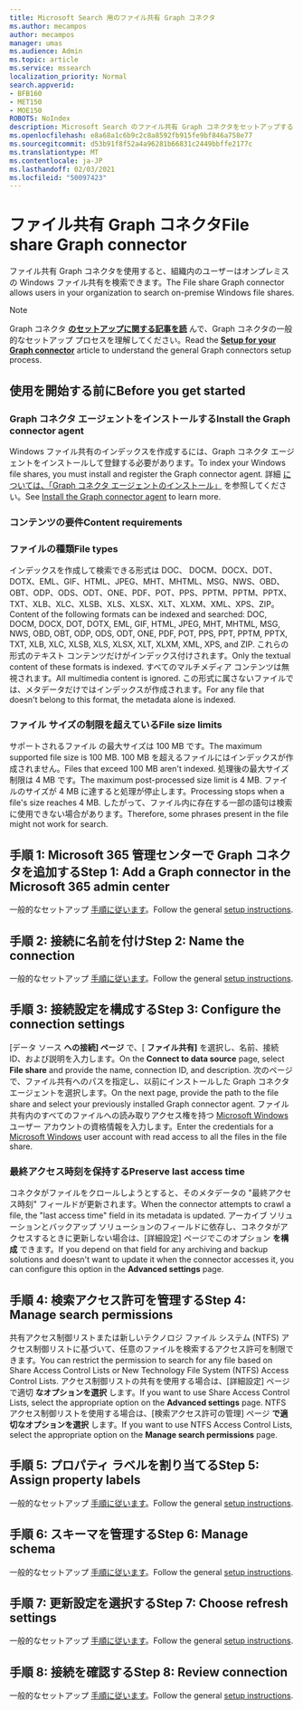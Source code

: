 ```yaml
---
title: Microsoft Search 用のファイル共有 Graph コネクタ
ms.author: mecampos
author: mecampos
manager: umas
ms.audience: Admin
ms.topic: article
ms.service: mssearch
localization_priority: Normal
search.appverid:
- BFB160
- MET150
- MOE150
ROBOTS: NoIndex
description: Microsoft Search のファイル共有 Graph コネクタをセットアップする
ms.openlocfilehash: e8a68a1c6b9c2c8a8592fb915fe9bf846a758e77
ms.sourcegitcommit: d53b91f8f52a4a96281b66831c2449bbffe2177c
ms.translationtype: MT
ms.contentlocale: ja-JP
ms.lasthandoff: 02/03/2021
ms.locfileid: "50097423"
---
```

<!---Previous ms.author: rusamai --->

# <a name="file-share-graph-connector"></a><span data-ttu-id="1b4d8-103">ファイル共有 Graph コネクタ</span><span class="sxs-lookup"><span data-stu-id="1b4d8-103">File share Graph connector</span></span>

<span data-ttu-id="1b4d8-104">ファイル共有 Graph コネクタを使用すると、組織内のユーザーはオンプレミスの Windows ファイル共有を検索できます。</span><span class="sxs-lookup"><span data-stu-id="1b4d8-104">The File share Graph connector allows users in your organization to search on-premise Windows file shares.</span></span>

> [!NOTE]
> <span data-ttu-id="1b4d8-105">Graph コネクタ [**のセットアップに関する記事を読**](configure-connector.md) んで、Graph コネクタの一般的なセットアップ プロセスを理解してください。</span><span class="sxs-lookup"><span data-stu-id="1b4d8-105">Read the [**Setup for your Graph connector**](configure-connector.md) article to understand the general Graph connectors setup process.</span></span>

## <a name="before-you-get-started"></a><span data-ttu-id="1b4d8-106">使用を開始する前に</span><span class="sxs-lookup"><span data-stu-id="1b4d8-106">Before you get started</span></span>

### <a name="install-the-graph-connector-agent"></a><span data-ttu-id="1b4d8-107">Graph コネクタ エージェントをインストールする</span><span class="sxs-lookup"><span data-stu-id="1b4d8-107">Install the Graph connector agent</span></span>

<span data-ttu-id="1b4d8-108">Windows ファイル共有のインデックスを作成するには、Graph コネクタ エージェントをインストールして登録する必要があります。</span><span class="sxs-lookup"><span data-stu-id="1b4d8-108">To index your Windows file shares, you must install and register the Graph connector agent.</span></span> <span data-ttu-id="1b4d8-109">詳細 [については、「Graph コネクタ エージェントのインストール」](on-prem-agent.md) を参照してください。</span><span class="sxs-lookup"><span data-stu-id="1b4d8-109">See [Install the Graph connector agent](on-prem-agent.md) to learn more.</span></span>  

### <a name="content-requirements"></a><span data-ttu-id="1b4d8-110">コンテンツの要件</span><span class="sxs-lookup"><span data-stu-id="1b4d8-110">Content requirements</span></span>

### <a name="file-types"></a><span data-ttu-id="1b4d8-111">ファイルの種類</span><span class="sxs-lookup"><span data-stu-id="1b4d8-111">File types</span></span>

<span data-ttu-id="1b4d8-112">インデックスを作成して検索できる形式は DOC、 DOCM、DOCX、DOT、DOTX、EML、GIF、HTML、JPEG、MHT、MHTML、MSG、NWS、OBD、OBT、ODP、ODS、ODT、ONE、PDF、POT、PPS、PPTM、PPTM、PPTX、TXT、XLB、XLC、XLSB、XLS、XLSX、XLT、XLXM、XML、XPS、ZIP。</span><span class="sxs-lookup"><span data-stu-id="1b4d8-112">Content of the following formats can be indexed and searched: DOC, DOCM, DOCX, DOT, DOTX, EML, GIF, HTML, JPEG, MHT, MHTML, MSG, NWS, OBD, OBT, ODP, ODS, ODT, ONE, PDF, POT, PPS, PPT, PPTM, PPTX, TXT, XLB, XLC, XLSB, XLS, XLSX, XLT, XLXM, XML, XPS, and ZIP.</span></span> <span data-ttu-id="1b4d8-113">これらの形式のテキスト コンテンツだけがインデックス付けされます。</span><span class="sxs-lookup"><span data-stu-id="1b4d8-113">Only the textual content of these formats is indexed.</span></span> <span data-ttu-id="1b4d8-114">すべてのマルチメディア コンテンツは無視されます。</span><span class="sxs-lookup"><span data-stu-id="1b4d8-114">All multimedia content is ignored.</span></span> <span data-ttu-id="1b4d8-115">この形式に属さないファイルでは、メタデータだけではインデックスが作成されます。</span><span class="sxs-lookup"><span data-stu-id="1b4d8-115">For any file that doesn't belong to this format, the metadata alone is indexed.</span></span>

### <a name="file-size-limits"></a><span data-ttu-id="1b4d8-116">ファイル サイズの制限を超えている</span><span class="sxs-lookup"><span data-stu-id="1b4d8-116">File size limits</span></span>

<span data-ttu-id="1b4d8-117">サポートされるファイル の最大サイズは 100 MB です。</span><span class="sxs-lookup"><span data-stu-id="1b4d8-117">The maximum supported file size is 100 MB.</span></span> <span data-ttu-id="1b4d8-118">100 MB を超えるファイルにはインデックスが作成されません。</span><span class="sxs-lookup"><span data-stu-id="1b4d8-118">Files that exceed 100 MB aren't indexed.</span></span> <span data-ttu-id="1b4d8-119">処理後の最大サイズ制限は 4 MB です。</span><span class="sxs-lookup"><span data-stu-id="1b4d8-119">The maximum post-processed size limit is 4 MB.</span></span> <span data-ttu-id="1b4d8-120">ファイルのサイズが 4 MB に達すると処理が停止します。</span><span class="sxs-lookup"><span data-stu-id="1b4d8-120">Processing stops when a file's size reaches 4 MB.</span></span> <span data-ttu-id="1b4d8-121">したがって、ファイル内に存在する一部の語句は検索に使用できない場合があります。</span><span class="sxs-lookup"><span data-stu-id="1b4d8-121">Therefore, some phrases present in the file might not work for search.</span></span>

## <a name="step-1-add-a-graph-connector-in-the-microsoft-365-admin-center"></a><span data-ttu-id="1b4d8-122">手順 1: Microsoft 365 管理センターで Graph コネクタを追加する</span><span class="sxs-lookup"><span data-stu-id="1b4d8-122">Step 1: Add a Graph connector in the Microsoft 365 admin center</span></span>

<span data-ttu-id="1b4d8-123">一般的なセットアップ [手順に従います](https://docs.microsoft.com/microsoftsearch/configure-connector)。</span><span class="sxs-lookup"><span data-stu-id="1b4d8-123">Follow the general [setup instructions](https://docs.microsoft.com/microsoftsearch/configure-connector).</span></span>
<!---If the above phrase does not apply, delete it and insert specific details for your data source that are different from general setup instructions.-->

## <a name="step-2-name-the-connection"></a><span data-ttu-id="1b4d8-124">手順 2: 接続に名前を付け</span><span class="sxs-lookup"><span data-stu-id="1b4d8-124">Step 2: Name the connection</span></span>

<span data-ttu-id="1b4d8-125">一般的なセットアップ [手順に従います](https://docs.microsoft.com/microsoftsearch/configure-connector)。</span><span class="sxs-lookup"><span data-stu-id="1b4d8-125">Follow the general [setup instructions](https://docs.microsoft.com/microsoftsearch/configure-connector).</span></span>
<!---If the above phrase does not apply, delete it and insert specific details for your data source that are different from general setup instructions.-->

## <a name="step-3-configure-the-connection-settings"></a><span data-ttu-id="1b4d8-126">手順 3: 接続設定を構成する</span><span class="sxs-lookup"><span data-stu-id="1b4d8-126">Step 3: Configure the connection settings</span></span>

<span data-ttu-id="1b4d8-127">[データ ソース **への接続] ページ** で、[ **ファイル共有]** を選択し、名前、接続 ID、および説明を入力します。</span><span class="sxs-lookup"><span data-stu-id="1b4d8-127">On the **Connect to data source** page, select **File share** and provide the name, connection ID, and description.</span></span> <span data-ttu-id="1b4d8-128">次のページで、ファイル共有へのパスを指定し、以前にインストールした Graph コネクタ エージェントを選択します。</span><span class="sxs-lookup"><span data-stu-id="1b4d8-128">On the next page, provide the path to the file share and select your previously installed Graph connector agent.</span></span> <span data-ttu-id="1b4d8-129">ファイル共有内のすべてのファイルへの読み取りアクセス権を持つ [Microsoft Windows](https://microsoft.com/windows) ユーザー アカウントの資格情報を入力します。</span><span class="sxs-lookup"><span data-stu-id="1b4d8-129">Enter the credentials for a [Microsoft Windows](https://microsoft.com/windows) user account with read access to all the files in the file share.</span></span>

### <a name="preserve-last-access-time"></a><span data-ttu-id="1b4d8-130">最終アクセス時刻を保持する</span><span class="sxs-lookup"><span data-stu-id="1b4d8-130">Preserve last access time</span></span>

<span data-ttu-id="1b4d8-131">コネクタがファイルをクロールしようとすると、そのメタデータの "最終アクセス時刻" フィールドが更新されます。</span><span class="sxs-lookup"><span data-stu-id="1b4d8-131">When the connector attempts to crawl a file, the "last access time" field in its metadata is updated.</span></span> <span data-ttu-id="1b4d8-132">アーカイブ ソリューションとバックアップ ソリューションのフィールドに依存し、コネクタがアクセスするときに更新しない場合は、[詳細設定] ページでこのオプション **を構成** できます。</span><span class="sxs-lookup"><span data-stu-id="1b4d8-132">If you depend on that field for any archiving and backup solutions and doesn't want to update it when the connector accesses it, you can configure this option in the **Advanced settings** page.</span></span>

## <a name="step-4-manage-search-permissions"></a><span data-ttu-id="1b4d8-133">手順 4: 検索アクセス許可を管理する</span><span class="sxs-lookup"><span data-stu-id="1b4d8-133">Step 4: Manage search permissions</span></span>

<span data-ttu-id="1b4d8-134">共有アクセス制御リストまたは新しいテクノロジ ファイル システム (NTFS) アクセス制御リストに基づいて、任意のファイルを検索するアクセス許可を制限できます。</span><span class="sxs-lookup"><span data-stu-id="1b4d8-134">You can restrict the permission to search for any file based on Share Access Control Lists or New Technology File System (NTFS) Access Control Lists.</span></span> <span data-ttu-id="1b4d8-135">アクセス制御リストの共有を使用する場合は、[詳細設定] ページで適切 **なオプションを選択** します。</span><span class="sxs-lookup"><span data-stu-id="1b4d8-135">If you want to use Share Access Control Lists, select the appropriate option on the **Advanced settings** page.</span></span> <span data-ttu-id="1b4d8-136">NTFS アクセス制御リストを使用する場合は、[検索アクセス許可の管理] ページ **で適切なオプションを選択** します。</span><span class="sxs-lookup"><span data-stu-id="1b4d8-136">If you want to use NTFS Access Control Lists, select the appropriate option on the **Manage search permissions** page.</span></span>

## <a name="step-5-assign-property-labels"></a><span data-ttu-id="1b4d8-137">手順 5: プロパティ ラベルを割り当てる</span><span class="sxs-lookup"><span data-stu-id="1b4d8-137">Step 5: Assign property labels</span></span>

<span data-ttu-id="1b4d8-138">一般的なセットアップ [手順に従います](https://docs.microsoft.com/microsoftsearch/configure-connector)。</span><span class="sxs-lookup"><span data-stu-id="1b4d8-138">Follow the general [setup instructions](https://docs.microsoft.com/microsoftsearch/configure-connector).</span></span>
<!---If the above phrase does not apply, delete it and insert specific details for your data source that are different from general setup instructions.-->

## <a name="step-6-manage-schema"></a><span data-ttu-id="1b4d8-139">手順 6: スキーマを管理する</span><span class="sxs-lookup"><span data-stu-id="1b4d8-139">Step 6: Manage schema</span></span>

<span data-ttu-id="1b4d8-140">一般的なセットアップ [手順に従います](https://docs.microsoft.com/microsoftsearch/configure-connector)。</span><span class="sxs-lookup"><span data-stu-id="1b4d8-140">Follow the general [setup instructions](https://docs.microsoft.com/microsoftsearch/configure-connector).</span></span>
<!---If the above phrase does not apply, delete it and insert specific details for your data source that are different from general setup instructions.-->

## <a name="step-7-choose-refresh-settings"></a><span data-ttu-id="1b4d8-141">手順 7: 更新設定を選択する</span><span class="sxs-lookup"><span data-stu-id="1b4d8-141">Step 7: Choose refresh settings</span></span>

<span data-ttu-id="1b4d8-142">一般的なセットアップ [手順に従います](https://docs.microsoft.com/microsoftsearch/configure-connector)。</span><span class="sxs-lookup"><span data-stu-id="1b4d8-142">Follow the general [setup instructions](https://docs.microsoft.com/microsoftsearch/configure-connector).</span></span>
<!---If the above phrase does not apply, delete it and insert specific details for your data source that are different from general setup instructions.-->

## <a name="step-8-review-connection"></a><span data-ttu-id="1b4d8-143">手順 8: 接続を確認する</span><span class="sxs-lookup"><span data-stu-id="1b4d8-143">Step 8: Review connection</span></span>

<span data-ttu-id="1b4d8-144">一般的なセットアップ [手順に従います](https://docs.microsoft.com/microsoftsearch/configure-connector)。</span><span class="sxs-lookup"><span data-stu-id="1b4d8-144">Follow the general [setup instructions](https://docs.microsoft.com/microsoftsearch/configure-connector).</span></span>
<!---If the above phrase does not apply, delete it and insert specific details for your data source that are different from general setup 
instructions.-->

<!---## Troubleshooting-->
<!---Insert troubleshooting recommendations for this data source-->

<!---## Limitations-->
<!---Insert limitations for this data source-->
